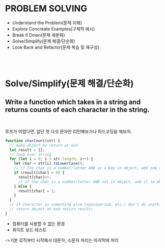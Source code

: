# PROBLEM SOLVING

- Understand the Problem(문제 이해)
- Explore Concreate Examples(구체적 예시)
- Break It Down(문제 세분화)
- Solve/Simplify(문제 해결/단순화)
- Look Back and Refactor(문제 복습 및 재구성)

<br/><br/>

# Solve/Simplify(문제 해결/단순화)

## Write a function which takes in a string and returns counts of each character in the string.

<br/>

루프가 어렵다면, 일단 첫 다섯 문자만 리턴해보거나 하드코딩을 해보자.

```javascript
function charCount(str) {
  // make object to return at end
  let result = {};
  // loop over string
  for (let i = 0; i < str.length; i++) {
    let char = str[i].toLowerCase();
    // if the char is a number/letter AND is a key in object, add one to count
    if (result[char] > 0) {
      result[char]++;
      // if the char is a number/letter AND not in object, add it to object and set value to 1
    } else {
      result[char] = 1;
    }
  }
  // if character in something else (spaceperiod, etc.) don't do anything
  // return object at end return result;
}
```

- 컴퓨터를 사용할 수 없는 환경
- 화이트 보드 테스트

->기본 로직부터 시작해서 대문자, 소문자 처리는 마지막에 처리
